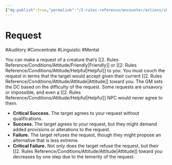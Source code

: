 ```yaml
---
{"dg-publish":true,"permalink":"/2-rules-reference/encounter/actions/skill-actions/request/"}
---
```


# Request
#Auditory #Concentrate #Linguistic #Mental 

You can make a request of a creature that’s [[2. Rules Reference/Conditions/Attitude/Friendly\|Friendly]] or [[2. Rules Reference/Conditions/Attitude/Helpful\|Helpful]] to you. You must couch the request in terms that the target would accept given their current [[2. Rules Reference/Conditions/Attitude/Attitude\|Attitude]] toward you. The GM sets the DC based on the difficulty of the request. Some requests are unsavory or impossible, and even a [[2. Rules Reference/Conditions/Attitude/Helpful\|Helpful]] NPC would never agree to them.

- **Critical Success.** The target agrees to your request without qualifications.
- **Success.** The target agrees to your request, but they might demand added provisions or alterations to the request.
- **Failure.** The target refuses the request, though they might propose an alternative that is less extreme.
- **Critical Failure.** Not only does the target refuse the request, but their [[2. Rules Reference/Conditions/Attitude/Attitude\|Attitude]] toward you decreases by one step due to the temerity of the request.

